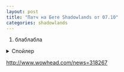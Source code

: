 ```yaml
---
layout: post
title: "Патч на Бете Shadowlands от 07.10"
categories: shadowlands 
---
```

1. блаблабла
<details>
  <summary>Спойлер</summary>

  ```
  тест
  ```
</details>

<http://www.wowhead.com/news=318267>
